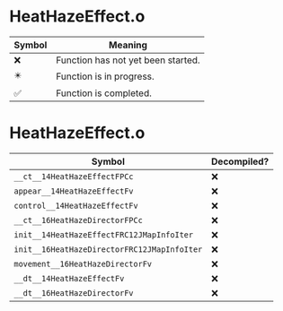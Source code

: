 # HeatHazeEffect.o
| Symbol | Meaning 
| ------------- | ------------- 
| :x: | Function has not yet been started. 
| :eight_pointed_black_star: | Function is in progress. 
| :white_check_mark: | Function is completed. 


# HeatHazeEffect.o
| Symbol | Decompiled? |
| ------------- | ------------- |
| `__ct__14HeatHazeEffectFPCc` | :x: |
| `appear__14HeatHazeEffectFv` | :x: |
| `control__14HeatHazeEffectFv` | :x: |
| `__ct__16HeatHazeDirectorFPCc` | :x: |
| `init__14HeatHazeEffectFRC12JMapInfoIter` | :x: |
| `init__16HeatHazeDirectorFRC12JMapInfoIter` | :x: |
| `movement__16HeatHazeDirectorFv` | :x: |
| `__dt__14HeatHazeEffectFv` | :x: |
| `__dt__16HeatHazeDirectorFv` | :x: |
